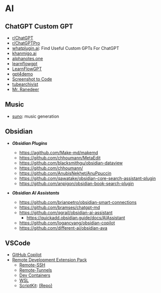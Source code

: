 # AI

## ChatGPT Custom GPT

- [r/ChatGPT](https://old.reddit.com/r/ChatGPT/)
- [r/ChatGPTPro](https://old.reddit.com/r/ChatGPTPro/)
- [whatplugin.ai](https://www.whatplugin.ai/category/online-learning): Find Useful Custom GPTs For ChatGPT
- [khanmigo.ai](https://www.khanmigo.ai/)
- [alphanotes.one](https://www.alphanotes.one/tutorials/style-and-formatting/style-transcripts/)
- [learnflowgpt](https://old.reddit.com/r/ChatGPTPro/comments/19e5toq/learnflowgpt_obsidianfocused_notes_learning)
- [LearnFlowGPT](https://old.reddit.com/r/OpenAI/comments/1amedij/learnflowgpt_suite_of_commands_obsidian_notes)
- [gpt4demo](https://gpt4demo.com/)
- [Screenshot to Code](https://screenshottocode.com/)
- [tubearchivist](https://www.tubearchivist.com/)
- [Mr. Ranedeer](https://github.com/JushBJJ/Mr.-Ranedeer-AI-Tutor)

## Music

- [suno](https://suno.com/): music generation

## Obsidian

- _**Obsidian Plugins**_
  
  - https://agithub.com/Make-md/makemd
  - https://github.com/chhoumann/MetaEdit
  - https://github.com/blacksmithgu/obsidian-dataview
  - https://github.com/chhoumann/
  - https://github.com/AnubisNekhet/AnuPpuccin
  - https://github.com/qawatake/obsidian-core-search-assistant-plugin
  - https://github.com/anpigon/obsidian-book-search-plugin
- _**Obsidian AI Assistants**_
  
  - https://github.com/brianpetro/obsidian-smart-connections
  - https://github.com/bramses/chatgpt-md
  - https://github.com/qgrail/obsidian-ai-assistant
    - https://quickadd.obsidian.guide/docs/AIAssistant
  - https://github.com/logancyang/obsidian-copilot
  - https://github.com/different-ai/obsidian-ava

## VSCode

- [GitHub Copilot](https://marketplace.visualstudio.com/items?itemName=GitHub.copilot)
- [Remote Development Extension Pack](https://marketplace.visualstudio.com/items?itemName=ms-vscode-remote.vscode-remote-extensionpack)
  - [Remote-SSH](https://aka.ms/vscode-remote/download/ssh)
  - [Remote-Tunnels](https://marketplace.visualstudio.com/items?itemName=ms-vscode.remote-server)
  - [Dev Containers](https://aka.ms/vscode-remote/download/containers)
  - [WSL](https://aka.ms/vscode-remote/download/wsl)
  - [ScriptKit](https://www.scriptkit.com):  [(Repo)](https://github.com/johnlindquist/kit)
